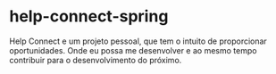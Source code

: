 # help-connect-spring
Help Connect e um projeto pessoal, que tem o intuito de proporcionar oportunidades. Onde eu possa me desenvolver e ao mesmo tempo contribuir para o desenvolvimento do próximo.
